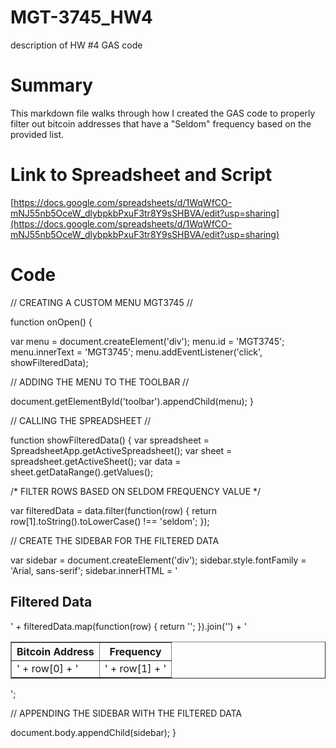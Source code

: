 # MGT-3745_HW4
description of HW #4 GAS code

# Summary

This markdown file walks through how I created the GAS code to properly filter out bitcoin addresses that have a "Seldom" frequency based on the provided list.

# Link to Spreadsheet and Script

[https://docs.google.com/spreadsheets/d/1WqWfCO-mNJ55nb5OceW_dlybpkbPxuF3tr8Y9sSHBVA/edit?usp=sharing](https://docs.google.com/spreadsheets/d/1WqWfCO-mNJ55nb5OceW_dlybpkbPxuF3tr8Y9sSHBVA/edit?usp=sharing)

# Code

 // CREATING A CUSTOM MENU MGT3745 //

function onOpen() {
  
  var menu = document.createElement('div');
  menu.id = 'MGT3745';
  menu.innerText = 'MGT3745';
  menu.addEventListener('click', showFilteredData);

  // ADDING THE MENU TO THE TOOLBAR //
  
  document.getElementById('toolbar').appendChild(menu);
}

// CALLING THE SPREADSHEET //

function showFilteredData() {
  var spreadsheet = SpreadsheetApp.getActiveSpreadsheet();
  var sheet = spreadsheet.getActiveSheet();
  var data = sheet.getDataRange().getValues();

  /* FILTER ROWS BASED ON SELDOM FREQUENCY VALUE */
  
  var filteredData = data.filter(function(row) {
    return row[1].toString().toLowerCase() !== 'seldom';
  });

  // CREATE THE SIDEBAR FOR THE FILTERED DATA
  
  var sidebar = document.createElement('div');
  sidebar.style.fontFamily = 'Arial, sans-serif';
  sidebar.innerHTML = '<h2>Filtered Data</h2><table border="1"><tr><th>Bitcoin Address</th><th>Frequency</th></tr>' +
    filteredData.map(function(row) {
      return '<tr><td>' + row[0] + '</td><td>' + row[1] + '</td></tr>';
    }).join('') + '</table>';

  // APPENDING THE SIDEBAR WITH THE FILTERED DATA
  
  document.body.appendChild(sidebar);
}
